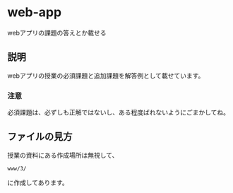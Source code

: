# web-app
 webアプリの課題の答えとか載せる
## 説明
webアプリの授業の必須課題と追加課題を解答例として載せています。
### 注意
必須課題は、必ずしも正解ではないし、ある程度ばれないようにごまかしてね。
## ファイルの見方
授業の資料にある作成場所は無視して、
```
www/3/
```
に作成してあります。
